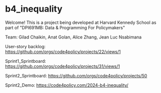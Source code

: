 # b4_inequality

Welcome! This is a project being developed at Harvard Kennedy School as part of "DPI691MB: Data & Programming For Policymakers"

Team: Gilad Chaikin, Anat Golan, Alice Zhang, Jean Luc Nsabimana

User-story backlog: https://github.com/orgs/code4policy/projects/22/views/1

Sprint1_Sprintboard: https://github.com/orgs/code4policy/projects/31/views/1

Sprint2_Sprintboard: https://github.com/orgs/code4policy/projects/50

Sprint2_Demo: https://code4policy.com/2024-b4-inequality/
